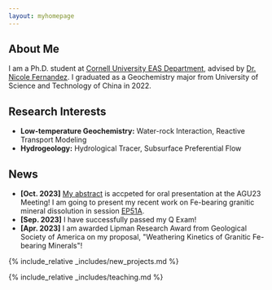 ```yaml
---
layout: myhomepage
---
```


## About Me

I am a Ph.D. student at [Cornell University EAS Department][Cornell EAS website], advised by [Dr. Nicole Fernandez][Advisor's website]. I graduated as a Geochemistry major from University of Science and Technology of China in 2022.

[Cornell EAS website]: https://www.eas.cornell.edu/eas
[Advisor's website]: https://www.nicolemfernandez.com/


## Research Interests

- **Low-temperature Geochemistry:** Water-rock Interaction, Reactive Transport Modeling
- **Hydrogeology:** Hydrological Tracer, Subsurface Preferential Flow

## News

- **[Oct. 2023]** [My abstract][AGU23_abstract_link] is accpeted for oral presentation at the AGU23 Meeting! I am going to present my recent work on Fe-bearing granitic mineral dissolution in session [EP51A][AGU23_session_link].
- **[Sep. 2023]** I have successfully passed my Q Exam!
- **[Apr. 2023]** I am awarded Lipman Research Award from Geological Society of America on my proposal, "Weathering Kinetics of Granitic Fe-bearing Minerals"!

[AGU23_abstract_link]: https://agu.confex.com/agu/fm23/meetingapp.cgi/Paper/1414431
[AGU23_session_link]: https://agu.confex.com/agu/fm23/meetingapp.cgi/Session/203909

{% include_relative _includes/new_projects.md %}

{% include_relative _includes/teaching.md %}

